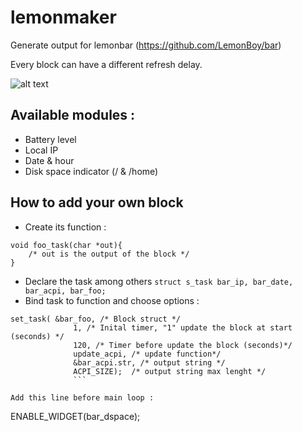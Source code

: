# lemonmaker

Generate output for lemonbar (https://github.com/LemonBoy/bar)

Every block can have a different refresh delay.

![alt text](https://raw.githubusercontent.com/masterccc/lemonmaker/master/scrsht.png)

## Available modules :

* Battery level
* Local IP
* Date & hour
* Disk space indicator (/ & /home)

## How to add your own block

* Create its function :

```
void foo_task(char *out){
    /* out is the output of the block */
}
```

* Declare the task among others ```struct s_task bar_ip, bar_date, bar_acpi, bar_foo; ```
* Bind task to function and choose options : 
```
set_task( &bar_foo, /* Block struct */
              1, /* Inital timer, "1" update the block at start (seconds) */
              120, /* Timer before update the block (seconds)*/
              update_acpi, /* update function*/
              &bar_acpi.str, /* output string */
              ACPI_SIZE);  /* output string max lenght */
              ``` 

Add this line before main loop :

```
ENABLE_WIDGET(bar_dspace);
```